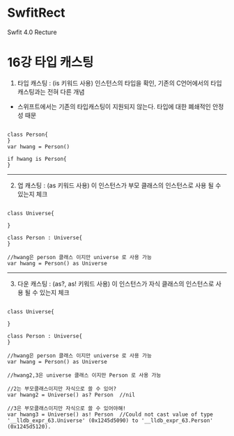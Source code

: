 # SwfitRect
Swfit 4.0 Recture

16강 타입 캐스팅
===========
1. 타입 캐스팅 : (is 키워드 사용) 인스턴스의 타입을 확인, 기존의 C언어에서의 타입캐스팅과는 전혀 다른 개념 
* 스위프트에서는 기존의 타입캐스팅이 지원되지 않는다. 타입에 대한 폐쇄적인 안정성 때문
<pre><code>
class Person{
}
var hwang = Person()

if hwang is Person{   
}
</pre></code>
* * *
2. 업 캐스팅 : (as 키워드 사용) 이 인스턴스가 부모 클래스의 인스턴스로 사용 될 수 있는지 체크
<pre><code>
class Universe{
    
}

class Person : Universe{
}

//hwang은 person 클래스 이지만 universe 로 사용 가능
var hwang = Person() as Universe
</pre></code>
* * *
3. 다운 캐스팅 : (as?, as! 키워드 사용) 이 인스턴스가 자식 클래스의 인스턴스로 사용 될 수 있는지 체크
<pre><code>
class Universe{
    
}

class Person : Universe{
}

//hwang은 person 클래스 이지만 universe 로 사용 가능
var hwang = Person() as Universe

//hwang2,3은 universe 클래스 이지만 Person 로 사용 가능

//2는 부모클래스이지만 자식으로 쓸 수 있어?
var hwang2 = Universe() as? Person  //nil

//3은 부모클래스이지만 자식으로 쓸 수 있어야해!
var hwang3 = Universe() as! Person  //Could not cast value of type '__lldb_expr_63.Universe' (0x1245d5090) to '__lldb_expr_63.Person' (0x1245d5120).
</pre></code>
